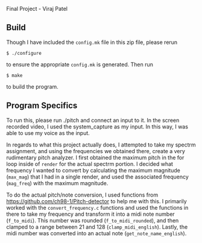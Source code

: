 Final Project - Viraj Patel

Build
-----

Though I have included the `config.mk` file in this zip file, please rerun

    $ ./configure

to ensure the appropriate `config.mk` is generated. Then run

    $ make

to build the program.

Program Specifics
-----------------

To run this, please run ./pitch and connect an input to it. In the screen recorded video, I used the system_capture as my input. In this way, I was able to use my voice as the input.

In regards to what this project actually does, I attempted to take my spectrm assignment, and using the frequencies we obtained there, create a very rudimentary pitch analyzer. I first obtained the maximum pitch in the for loop inside of `render` for the actual spectrm portion. I decided what frequency I wanted to convert by calculating the maximum magnitude (`max_mag`) that I had in a single render, and used the associated frequency (`mag_freq`) with the maximum magnitude.

To do the actual pitch/note conversion, I used functions from https://github.com/ch98-1/Pitch-detector to help me with this. I primarily worked with the `convert_frequency.c` functions and used the functions in there to take my frequency and transform it into a midi note number (`f_to_midi`). This number was rounded (`f_to_midi_rounded`), and then clamped to a range between 21 and 128 (`clamp_midi_english`). Lastly, the midi number was converted into an actual note (`get_note_name_english`).
